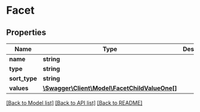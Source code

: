 # Facet

## Properties
Name | Type | Description | Notes
------------ | ------------- | ------------- | -------------
**name** | **string** |  | 
**type** | **string** |  | 
**sort_type** | **string** |  | 
**values** | [**\Swagger\Client\Model\FacetChildValueOne[]**](FacetChildValueOne.md) |  | 

[[Back to Model list]](../README.md#documentation-for-models) [[Back to API list]](../README.md#documentation-for-api-endpoints) [[Back to README]](../README.md)


